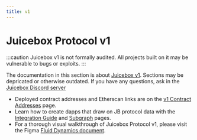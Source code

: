 ```yaml
---
title: v1
---
```


# Juicebox Protocol v1

:::caution
Juicebox v1 is not formally audited. All projects built on it may be vulnerable to bugs or exploits.
:::

The documentation in this section is about [Juicebox v1](https://github.com/jbx-protocol/juice-contracts-v1). Sections may be depricated or otherwise outdated. If you have any questions, ask in the [Juicebox Discord server](https://discord.com/invite/5JsDvuyCPd)

* Deployed contract addresses and Etherscan links are on the [v1 Contract Addresses](/docs/v4/deprecated/v1/resources/contract-addresses.md) page.
* Learn how to create dapps that draw on JB protocol data with the [Integration Guide](/docs/v4/deprecated/v1/developers/integration-guide.md) and [Subgraph](/docs/v4/deprecated/v3/frontend/subgraph/README.md) pages.
* For a thorough visual walkthrough of Juicebox Protocol v1, please visit the Figma [Fluid Dynamics document](https://www.figma.com/file/dHsQ7Bt3ryXbZ2sRBAfBq5/Fluid-Dynamics).

